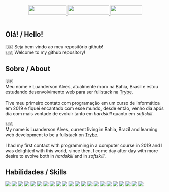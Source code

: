 <div align="center"> 
  <a href="https://www.linkedin.com/in/luandersonalvesdev/">
    <img width="120px" height="30px" src="https://img.shields.io/badge/linkedin-FDECEF?style=for-the-badge&logo=linkedin&logoColor=black">
  </a>
  <a href="https://luandersonalvesdev.github.io/portfolio/">
    <img width="130px" height="30px" src="https://img.shields.io/badge/portfolio-FDECEF?style=for-the-badge&logo=github&logoColor=black">
  </a>
  <a href="mailto:luaoderson@gmail.com?">
    <img width="100px" height="30px" src="https://img.shields.io/badge/gmail-FDECEF?style=for-the-badge&logo=gmail&logoColor=black">
  </a>
</div>

<br>

## **Olá! / Hello!**
🇧🇷 Seja bem vindo ao meu repositório github! <br>
🇺🇸 Welcome to my github repository!

## **Sobre / About**

🇧🇷 <br>
Meu nome é Luanderson Alves, atualmente moro na Bahia, Brasil e estou estudando desenvolvimento web para ser fullstack na <a href="https://www.betrybe.com/">Trybe</a>. <br>
<br>
Tive meu primeiro contato com programação em um curso de informática em 2019 e fiquei encantado com esse mundo, desde então, venho dia após dia com mais vontade de evoluir tanto em _hardskill_ quanto em _softskill_.


🇺🇸 <br>
My name is Luanderson Alves, current living in Bahia, Brazil and learning web development to be a fullstack on <a href="https://www.betrybe.com/">Trybe</a>. <br>
<br>
I had my first contact with programming in a computer course in 2019 and I was delighted with this world, since then, I come day after day with more desire to evolve both in _hardskill_ and in _softskill_.
  
 ## **Habilidades / Skills**
<div>
  <img src="https://img.shields.io/badge/html5-FDECEF?style=for-the-badge&logo=html5&logoColor=black">
  <img src="https://img.shields.io/badge/css3-FDECEF?style=for-the-badge&logo=css3&logoColor=black">
  <img src="https://img.shields.io/badge/JavaScript-FDECEF?style=for-the-badge&logo=javascript&logoColor=black">
  <img src="https://img.shields.io/badge/Jest-FDECEF?style=for-the-badge&logo=jest&logoColor=black">  
  <img src="https://img.shields.io/badge/react-FDECEF?style=for-the-badge&logo=react&logoColor=black">
  <img src="https://img.shields.io/badge/tailwindcss-FDECEF?style=for-the-badge&logo=tailwindcss&logoColor=black">
  <img src="https://img.shields.io/badge/bootstrap-FDECEF?style=for-the-badge&logo=bootstrap&logoColor=black">
  <img src="https://img.shields.io/badge/testing%20library-FDECEF?style=for-the-badge&logo=testing-library&logoColor=black">
  <img src="https://img.shields.io/badge/React_Router-FDECEF?style=for-the-badge&logo=react-router&logoColor=black">
  <img src="https://img.shields.io/badge/redux-FDECEF?style=for-the-badge&logo=redux&logoColor=black">
  <img src="https://img.shields.io/badge/vite-FDECEF?style=for-the-badge&logo=vite&logoColor=black">
  <img src="https://img.shields.io/badge/docker-FDECEF?style=for-the-badge&logo=docker&logoColor=black">
  <img src="https://img.shields.io/badge/mysql-FDECEF?style=for-the-badge&logo=mysql&logoColor=black">
  <img src="https://img.shields.io/badge/sequelize-FDECEF?style=for-the-badge&logo=sequelize&logoColor=black">
  <img src="https://img.shields.io/badge/express-FDECEF?style=for-the-badge&logo=express&logoColor=black">
  <img src="https://img.shields.io/badge/mocha-FDECEF?style=for-the-badge&logo=mocha&logoColor=black">
  <img src="https://img.shields.io/badge/chai-FDECEF?style=for-the-badge&logo=chai&logoColor=black">
  <img src="https://img.shields.io/badge/Java-FDECEF?style=for-the-badge&logo=java&logoColor=black">
  <img src="https://img.shields.io/badge/android%20studio-FDECEF?style=for-the-badge&logo=androidstudio&logoColor=black">
  <img src="https://img.shields.io/badge/figma-FDECEF?style=for-the-badge&logo=figma&logoColor=black"> 
  <img src="https://img.shields.io/badge/photoshop-FDECEF?style=for-the-badge&logo=Adobe%20Photoshop&logoColor=black"> 
  <img src="https://img.shields.io/badge/git-FDECEF?style=for-the-badge&logo=git&logoColor=black"> 
</div>
